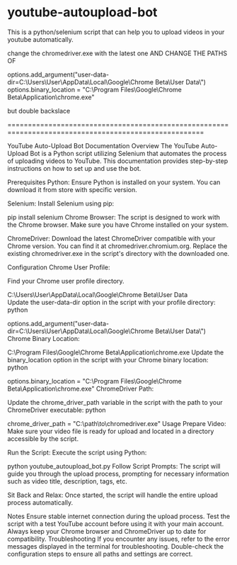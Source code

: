# youtube-autoupload-bot
This is a python/selenium script that can help you to upload videos in your youtube automatically.


change the chromedriver.exe with the latest one AND CHANGE THE PATHS OF



options.add_argument("user-data-dir=C:\\Users\\User\\AppData\\Local\Google\\Chrome Beta\\User Data\\")
options.binary_location = "C:\\Program Files\\Google\\Chrome Beta\\Application\\chrome.exe"

but double backslace


======================================================================================================

YouTube Auto-Upload Bot Documentation
Overview
The YouTube Auto-Upload Bot is a Python script utilizing Selenium that automates the process of uploading videos to YouTube. This documentation provides step-by-step instructions on how to set up and use the bot.

Prerequisites
Python: Ensure Python is installed on your system. You can download it from store with specific version. 

Selenium: Install Selenium using pip:

pip install selenium
Chrome Browser: The script is designed to work with the Chrome browser. Make sure you have Chrome installed on your system.

ChromeDriver: Download the latest ChromeDriver compatible with your Chrome version. You can find it at chromedriver.chromium.org. Replace the existing chromedriver.exe in the script's directory with the downloaded one.

Configuration
Chrome User Profile:

Find your Chrome user profile directory. 

C:\Users\User\AppData\Local\Google\Chrome Beta\User Data\
Update the user-data-dir option in the script with your profile directory:
python

options.add_argument("user-data-dir=C:\\Users\\User\\AppData\\Local\\Google\\Chrome Beta\\User Data\\")
Chrome Binary Location:


C:\Program Files\Google\Chrome Beta\Application\chrome.exe
Update the binary_location option in the script with your Chrome binary location:
python

options.binary_location = "C:\\Program Files\\Google\\Chrome Beta\\Application\\chrome.exe"
ChromeDriver Path:

Update the chrome_driver_path variable in the script with the path to your ChromeDriver executable:
python

chrome_driver_path = "C:\\path\\to\\chromedriver.exe"
Usage
Prepare Video: Make sure your video file is ready for upload and located in a directory accessible by the script.

Run the Script: Execute the script using Python:


python youtube_autoupload_bot.py
Follow Script Prompts: The script will guide you through the upload process, prompting for necessary information such as video title, description, tags, etc.

Sit Back and Relax: Once started, the script will handle the entire upload process automatically.

Notes
Ensure stable internet connection during the upload process.
Test the script with a test YouTube account before using it with your main account.
Always keep your Chrome browser and ChromeDriver up to date for compatibility.
Troubleshooting
If you encounter any issues, refer to the error messages displayed in the terminal for troubleshooting.
Double-check the configuration steps to ensure all paths and settings are correct.

